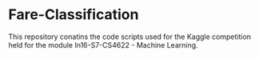 # Fare-Classification
This repository conatins the code scripts used for the Kaggle competition held for the module In16-S7-CS4622 - Machine Learning.

